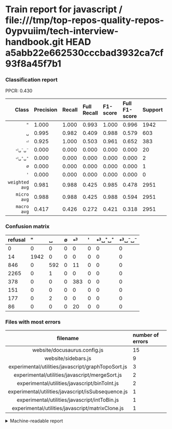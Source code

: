 # Train report for javascript / file:///tmp/top-repos-quality-repos-0ypvuiim/tech-interview-handbook.git HEAD a5abb22e662530cccbad3932ca7cf93f8a45f7b1

### Classification report

PPCR: 0.430

| Class | Precision | Recall | Full Recall | F1-score | Full F1-score | Support | Full Support | PPCR |
|------:|:----------|:-------|:------------|:---------|:---------|:--------|:-------------|:-----|
| `"` | 1.000| 1.000| 0.993| 1.000| 0.996| 1942| 1956| 0.993 |
| `␣` | 0.995| 0.982| 0.409| 0.988| 0.579| 603| 1449| 0.416 |
| `⏎` | 0.925| 1.000| 0.503| 0.961| 0.652| 383| 761| 0.503 |
| `⏎␣⁻␣⁻` | 0.000| 0.000| 0.000| 0.000| 0.000| 20| 106| 0.189 |
| `⏎␣⁺␣⁺` | 0.000| 0.000| 0.000| 0.000| 0.000| 2| 179| 0.011 |
| `∅` | 0.000| 0.000| 0.000| 0.000| 0.000| 1| 2266| 0.000 |
| `'` | 0.000| 0.000| 0.000| 0.000| 0.000| 0| 151| 0.000 |
| `weighted avg` | 0.981| 0.988| 0.425| 0.985| 0.478| 2951| 6868| 0.430 |
| `micro avg` | 0.988| 0.988| 0.425| 0.988| 0.594| 2951| 6868| 0.430 |
| `macro avg` | 0.417| 0.426| 0.272| 0.421| 0.318| 2951| 6868| 0.430 |

### Confusion matrix

|refusal|  "| ␣| ∅| ⏎| '| ⏎␣⁺␣⁺| ⏎␣⁻␣⁻| 
|:---|:---|:---|:---|:---|:---|:---|:---|
|0 |0 |0 |0 |0 |0 |0 |0 |
|14 |1942 |0 |0 |0 |0 |0 |0 |
|846 |0 |592 |0 |11 |0 |0 |0 |
|2265 |0 |1 |0 |0 |0 |0 |0 |
|378 |0 |0 |0 |383 |0 |0 |0 |
|151 |0 |0 |0 |0 |0 |0 |0 |
|177 |0 |2 |0 |0 |0 |0 |0 |
|86 |0 |0 |0 |20 |0 |0 |0 |

### Files with most errors

| filename | number of errors|
|:----:|:-----|
| website/docusaurus.config.js | 15 |
| website/sidebars.js | 9 |
| experimental/utilities/javascript/graphTopoSort.js | 3 |
| experimental/utilities/javascript/mergeSort.js | 2 |
| experimental/utilities/javascript/binToInt.js | 2 |
| experimental/utilities/javascript/isSubsequence.js | 1 |
| experimental/utilities/javascript/intToBin.js | 1 |
| experimental/utilities/javascript/matrixClone.js | 1 |

<details>
    <summary>Machine-readable report</summary>
```json
{
  "cl_report": {"\"": {"f1-score": 1.0, "precision": 1.0, "recall": 1.0, "support": 1942}, "\u0027": {"f1-score": 0.0, "precision": 0.0, "recall": 0.0, "support": 0}, "macro avg": {"f1-score": 0.4213454281363364, "precision": 0.4171541080200196, "recall": 0.4259654110400379, "support": 2951}, "micro avg": {"f1-score": 0.9884784818705523, "precision": 0.9884784818705523, "recall": 0.9884784818705523, "support": 2951}, "weighted avg": {"f1-score": 0.9847699563698886, "precision": 0.9814574449014549, "recall": 0.9884784818705523, "support": 2951}, "\u2205": {"f1-score": 0.0, "precision": 0.0, "recall": 0.0, "support": 1}, "\u23ce": {"f1-score": 0.9611041405269761, "precision": 0.9251207729468599, "recall": 1.0, "support": 383}, "\u23ce\u2423\u207a\u2423\u207a": {"f1-score": 0.0, "precision": 0.0, "recall": 0.0, "support": 2}, "\u23ce\u2423\u207b\u2423\u207b": {"f1-score": 0.0, "precision": 0.0, "recall": 0.0, "support": 20}, "\u2423": {"f1-score": 0.9883138564273789, "precision": 0.9949579831932773, "recall": 0.9817578772802653, "support": 603}},
  "cl_report_full": {"\"": {"f1-score": 0.9964084145715751, "precision": 1.0, "recall": 0.9928425357873211, "support": 1956}, "\u0027": {"f1-score": 0.0, "precision": 0.0, "recall": 0.0, "support": 151}, "macro avg": {"f1-score": 0.31822566689526777, "precision": 0.4171541080200196, "recall": 0.27209790183617183, "support": 6868}, "micro avg": {"f1-score": 0.5941541908544659, "precision": 0.9884784818705523, "recall": 0.42472335468841, "support": 6868}, "weighted avg": {"f1-score": 0.47822139759725957, "precision": 0.597220592000527, "recall": 0.42472335468841, "support": 6868}, "\u2205": {"f1-score": 0.0, "precision": 0.0, "recall": 0.0, "support": 2266}, "\u23ce": {"f1-score": 0.6519148936170212, "precision": 0.9251207729468599, "recall": 0.5032851511169514, "support": 761}, "\u23ce\u2423\u207a\u2423\u207a": {"f1-score": 0.0, "precision": 0.0, "recall": 0.0, "support": 179}, "\u23ce\u2423\u207b\u2423\u207b": {"f1-score": 0.0, "precision": 0.0, "recall": 0.0, "support": 106}, "\u2423": {"f1-score": 0.5792563600782779, "precision": 0.9949579831932773, "recall": 0.4085576259489303, "support": 1449}},
  "ppcr": 0.42967384973791495
}
```
</details>
